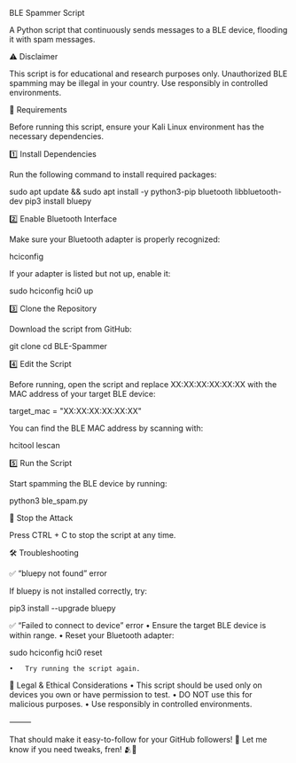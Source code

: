 BLE Spammer Script

A Python script that continuously sends messages to a BLE device, flooding it with spam messages.

⚠️ Disclaimer

This script is for educational and research purposes only. Unauthorized BLE spamming may be illegal in your country. Use responsibly in controlled environments.

🔧 Requirements

Before running this script, ensure your Kali Linux environment has the necessary dependencies.

1️⃣ Install Dependencies

Run the following command to install required packages:

sudo apt update && sudo apt install -y python3-pip bluetooth libbluetooth-dev
pip3 install bluepy

2️⃣ Enable Bluetooth Interface

Make sure your Bluetooth adapter is properly recognized:

hciconfig

If your adapter is listed but not up, enable it:

sudo hciconfig hci0 up

3️⃣ Clone the Repository

Download the script from GitHub:

git clone 
cd BLE-Spammer

4️⃣ Edit the Script

Before running, open the script and replace XX:XX:XX:XX:XX:XX with the MAC address of your target BLE device:

target_mac = "XX:XX:XX:XX:XX:XX"

You can find the BLE MAC address by scanning with:

hcitool lescan

5️⃣ Run the Script

Start spamming the BLE device by running:

python3 ble_spam.py

🛑 Stop the Attack

Press CTRL + C to stop the script at any time.

🛠 Troubleshooting

✅ “bluepy not found” error

If bluepy is not installed correctly, try:

pip3 install --upgrade bluepy

✅ “Failed to connect to device” error
	•	Ensure the target BLE device is within range.
	•	Reset your Bluetooth adapter:

sudo hciconfig hci0 reset

	•	Try running the script again.

📜 Legal & Ethical Considerations
	•	This script should be used only on devices you own or have permission to test.
	•	DO NOT use this for malicious purposes.
	•	Use responsibly in controlled environments.

⸻

That should make it easy-to-follow for your GitHub followers! 🚀 Let me know if you need tweaks, fren! 🫂💖
